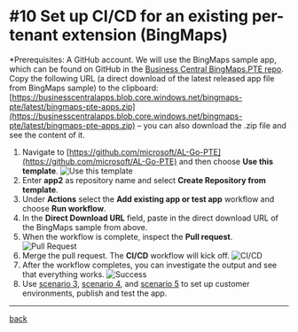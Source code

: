 # #10 Set up CI/CD for an existing per-tenant extension (BingMaps)

\*Prerequisites: A GitHub account.
We will use the BingMaps sample app, which can be found on GitHub in the [Business Central BingMaps.PTE repo](https://github.com/BusinessCentralApps/BingMaps.PTE). Copy the following URL (a direct download of the latest released app file from BingMaps sample) to the clipboard: [https://businesscentralapps.blob.core.windows.net/bingmaps-pte/latest/bingmaps-pte-apps.zip](https://businesscentralapps.blob.core.windows.net/bingmaps-pte/latest/bingmaps-pte-apps.zip) – you can also download the .zip file and see the content of it.

1. Navigate to [https://github.com/microsoft/AL-Go-PTE](https://github.com/microsoft/AL-Go-PTE) and then choose **Use this template**.
   ![Use this template](https://github.com/microsoft/AL-Go/assets/10775043/b4e32467-723d-434e-8c0a-45c6254699b4)
1. Enter **app2** as repository name and select **Create Repository from template**.
1. Under **Actions** select the **Add existing app or test app** workflow and choose **Run workflow**.
1. In the **Direct Download URL** field, paste in the direct download URL of the BingMaps sample from above.
1. When the workflow is complete, inspect the **Pull request**.
   ![Pull Request](https://github.com/microsoft/AL-Go/assets/10775043/a02cdef9-b3f7-486a-be32-a19a3f56525d)
1. Merge the pull request. The **CI/CD** workflow will kick off.
   ![CI/CD](https://github.com/microsoft/AL-Go/assets/10775043/58ab0a72-4b81-4a52-814f-a0984d7154de)
1. After the workflow completes, you can investigate the output and see that everything works.
   ![Success](https://github.com/microsoft/AL-Go/assets/10775043/d7806af4-822d-43ea-8103-dd7c69e8fd64)
1. Use [scenario 3](RegisterSandboxEnvironment.md), [scenario 4](CreateRelease.md), and [scenario 5](RegisterProductionEnvironment.md) to set up customer environments, publish and test the app.

______________________________________________________________________

[back](../README.md)
